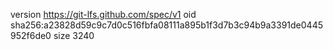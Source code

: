 version https://git-lfs.github.com/spec/v1
oid sha256:a23828d59c9c7d0c516fbfa08111a895b1f3d7b3c94b9a3391de0445952f6de0
size 3240
